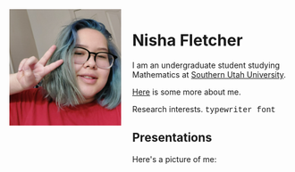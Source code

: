 
<html lang="en">
<head>
    <meta charset="UTF-8">
    <meta name="viewport" content="width=device-width, initial-scale=1.0">
    <title>Nisha Fletcher</title>
</head>
<body>
    <div style="display: flex; align-items: flex-start;">
        <img src="Headshot.jpg" alt="Nisha Fletcher" style="max-width: 200px; height: auto; margin-right: 20px;">
        <div>
            <h1>Nisha Fletcher</h1>
            <p>I am an undergraduate student studying Mathematics at <a href="https://www.suu.edu/math/">Southern Utah University</a>.</p>
            <p><a href="info.txt">Here</a> is some more about me.</p>
            <p>Research interests. <span style="font-family: 'Courier New', Courier, monospace;">typewriter font</span></p>
            <h2>Presentations</h2>
            <p>Here's a picture of me:</p>
        </div>
    </div>
</body>
</html>
